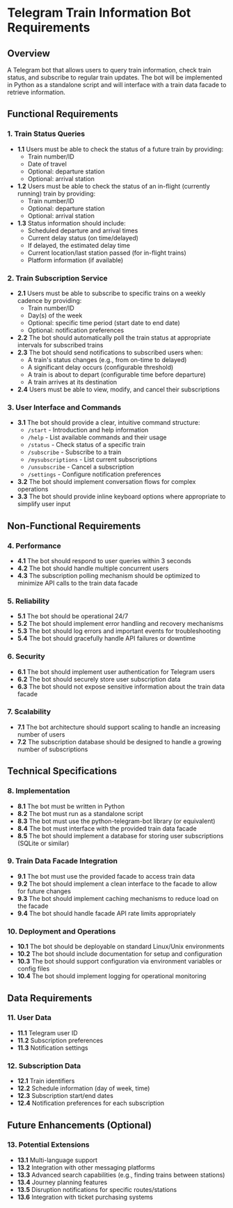 # Telegram Train Information Bot Requirements

## Overview
A Telegram bot that allows users to query train information, check train status, and subscribe to regular train updates. The bot will be implemented in Python as a standalone script and will interface with a train data facade to retrieve information.

## Functional Requirements

### 1. Train Status Queries
- **1.1** Users must be able to check the status of a future train by providing:
  - Train number/ID
  - Date of travel
  - Optional: departure station
  - Optional: arrival station
- **1.2** Users must be able to check the status of an in-flight (currently running) train by providing:
  - Train number/ID
  - Optional: departure station
  - Optional: arrival station
- **1.3** Status information should include:
  - Scheduled departure and arrival times
  - Current delay status (on time/delayed)
  - If delayed, the estimated delay time
  - Current location/last station passed (for in-flight trains)
  - Platform information (if available)

### 2. Train Subscription Service
- **2.1** Users must be able to subscribe to specific trains on a weekly cadence by providing:
  - Train number/ID
  - Day(s) of the week
  - Optional: specific time period (start date to end date)
  - Optional: notification preferences
- **2.2** The bot should automatically poll the train status at appropriate intervals for subscribed trains
- **2.3** The bot should send notifications to subscribed users when:
  - A train's status changes (e.g., from on-time to delayed)
  - A significant delay occurs (configurable threshold)
  - A train is about to depart (configurable time before departure)
  - A train arrives at its destination
- **2.4** Users must be able to view, modify, and cancel their subscriptions

### 3. User Interface and Commands
- **3.1** The bot should provide a clear, intuitive command structure:
  - `/start` - Introduction and help information
  - `/help` - List available commands and their usage
  - `/status` - Check status of a specific train
  - `/subscribe` - Subscribe to a train
  - `/mysubscriptions` - List current subscriptions
  - `/unsubscribe` - Cancel a subscription
  - `/settings` - Configure notification preferences
- **3.2** The bot should implement conversation flows for complex operations
- **3.3** The bot should provide inline keyboard options where appropriate to simplify user input

## Non-Functional Requirements

### 4. Performance
- **4.1** The bot should respond to user queries within 3 seconds
- **4.2** The bot should handle multiple concurrent users
- **4.3** The subscription polling mechanism should be optimized to minimize API calls to the train data facade

### 5. Reliability
- **5.1** The bot should be operational 24/7
- **5.2** The bot should implement error handling and recovery mechanisms
- **5.3** The bot should log errors and important events for troubleshooting
- **5.4** The bot should gracefully handle API failures or downtime

### 6. Security
- **6.1** The bot should implement user authentication for Telegram users
- **6.2** The bot should securely store user subscription data
- **6.3** The bot should not expose sensitive information about the train data facade

### 7. Scalability
- **7.1** The bot architecture should support scaling to handle an increasing number of users
- **7.2** The subscription database should be designed to handle a growing number of subscriptions

## Technical Specifications

### 8. Implementation
- **8.1** The bot must be written in Python
- **8.2** The bot must run as a standalone script
- **8.3** The bot must use the python-telegram-bot library (or equivalent)
- **8.4** The bot must interface with the provided train data facade
- **8.5** The bot should implement a database for storing user subscriptions (SQLite or similar)

### 9. Train Data Facade Integration
- **9.1** The bot must use the provided facade to access train data
- **9.2** The bot should implement a clean interface to the facade to allow for future changes
- **9.3** The bot should implement caching mechanisms to reduce load on the facade
- **9.4** The bot should handle facade API rate limits appropriately

### 10. Deployment and Operations
- **10.1** The bot should be deployable on standard Linux/Unix environments
- **10.2** The bot should include documentation for setup and configuration
- **10.3** The bot should support configuration via environment variables or config files
- **10.4** The bot should implement logging for operational monitoring

## Data Requirements

### 11. User Data
- **11.1** Telegram user ID
- **11.2** Subscription preferences
- **11.3** Notification settings

### 12. Subscription Data
- **12.1** Train identifiers
- **12.2** Schedule information (day of week, time)
- **12.3** Subscription start/end dates
- **12.4** Notification preferences for each subscription

## Future Enhancements (Optional)

### 13. Potential Extensions
- **13.1** Multi-language support
- **13.2** Integration with other messaging platforms
- **13.3** Advanced search capabilities (e.g., finding trains between stations)
- **13.4** Journey planning features
- **13.5** Disruption notifications for specific routes/stations
- **13.6** Integration with ticket purchasing systems

